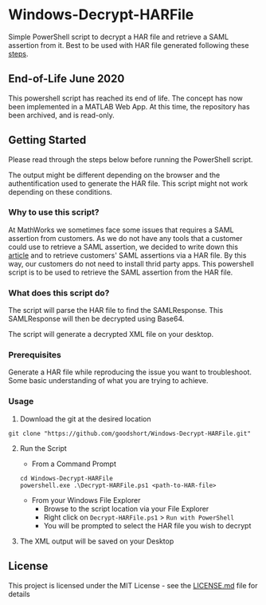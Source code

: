 # Windows-Decrypt-HARFile
Simple PowerShell script to decrypt a HAR file and retrieve a SAML assertion from it.
Best to be used with HAR file generated following these [steps](https://www.mathworks.com/matlabcentral/answers/506015).

## End-of-Life June 2020
This powershell script has reached its end of life. The concept has now been implemented in a MATLAB Web App.
At this time, the repository has been archived, and is read-only.

## Getting Started

Please read through the steps below before running the PowerShell script.

The output might be different depending on the browser and the authentification used to generate the HAR file. This script might not work depending on these conditions.

### Why to use this script?

At MathWorks we sometimes face some issues that requires a SAML assertion from customers.
As we do not have any tools that a customer could use to retrieve a SAML assertion, we decided to write down this [article](https://www.mathworks.com/matlabcentral/answers/506015) and to retrieve customers' SAML assertions via a HAR file.
By this way, our customers do not need to install thrid party apps.
This powershell script is to be used to retrieve the SAML assertion from the HAR file.

### What does this script do?

The script will parse the HAR file to find the SAMLResponse.
This SAMLResponse will then be decrypted using Base64.

The script will generate a decrypted XML file on your desktop. 

### Prerequisites

Generate a HAR file while reproducing the issue you want to troubleshoot.
Some basic understanding of what you are trying to achieve.

### Usage

1. Download the git at the desired location

```
git clone "https://github.com/goodshort/Windows-Decrypt-HARFile.git"
```

2. Run the Script
   - From a Command Prompt

   ```
   cd Windows-Decrypt-HARFile
   powershell.exe .\Decrypt-HARFile.ps1 <path-to-HAR-file>
   ```

   - From your Windows File Explorer
      - Browse to the script location via your File Explorer
     - Right click on `Decrypt-HARFile.ps1` > `Run with PowerShell`
     - You will be prompted to select the HAR file you wish to decrypt
   

3. The XML output will be saved on your Desktop

## License

This project is licensed under the MIT License - see the [LICENSE.md](LICENSE.md) file for details
